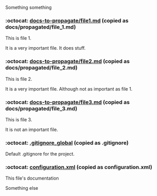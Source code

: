 Something something

### :octocat: [docs-to-propagate/file1.md](https://github.com/my-org/my-repo/blob/main/docs-to-propagate/file1.md) (copied as docs/propagated/file_1.md)

This is file 1.

It is a very important file.
It does stuff.

### :octocat: [docs-to-propagate/file2.md](https://github.com/my-org/my-repo/blob/main/docs-to-propagate/file2.md) (copied as docs/propagated/file_2.md)

This is file 2.

It is a very important file.
Although not as important as file 1.

### :octocat: [docs-to-propagate/file3.md](https://github.com/my-org/my-repo/blob/main/docs-to-propagate/file3.md) (copied as docs/propagated/file_3.md)

This is file 3.

It is not an important file.

### :octocat: [.gitignore_global](https://github.com/my-org/my-repo/blob/main/.gitignore_global) (copied as .gitignore)

Default .gitignore for the project.

### :octocat: [configuration.xml](https://github.com/my-org/my-repo/blob/main/configuration.xml) (copied as configuration.xml)

This file's documentation

Something else